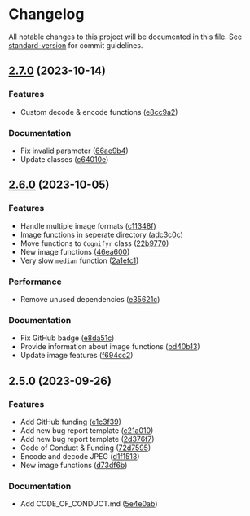 # Changelog

All notable changes to this project will be documented in this file. See [standard-version](https://github.com/conventional-changelog/standard-version) for commit guidelines.

## [2.7.0](https://github.com/cognifyr/cognifyr/compare/v2.6.0...v2.7.0) (2023-10-14)


### Features

* Custom decode & encode functions ([e8cc9a2](https://github.com/cognifyr/cognifyr/commits/e8cc9a2c103befcde18ec09bd45ddaea3b14f1c6))


### Documentation

* Fix invalid parameter ([66ae9b4](https://github.com/cognifyr/cognifyr/commits/66ae9b4f65ee07c0f9ce985de85a95ddc30ba817))
* Update classes ([c64010e](https://github.com/cognifyr/cognifyr/commits/c64010e9c1f3de4a0a679a7fe96880737de80683))

## [2.6.0](https://github.com/cognifyr/cognifyr/compare/v2.5.0...v2.6.0) (2023-10-05)


### Features

* Handle multiple image formats ([c11348f](https://github.com/cognifyr/cognifyr/commits/c11348f6136f388645aef9df26afdc0bbc77b1ad))
* Image functions in seperate directory ([adc3c0c](https://github.com/cognifyr/cognifyr/commits/adc3c0c3ccaa3e359001078015bfac4dc78082c0))
* Move functions to `Cognifyr` class ([22b9770](https://github.com/cognifyr/cognifyr/commits/22b9770741d23a822e251711cd9d8302b720dcf7))
* New image functions ([46ea600](https://github.com/cognifyr/cognifyr/commits/46ea600adf433646be899017471b39452ccbb116))
* Very slow `median` function ([2a1efc1](https://github.com/cognifyr/cognifyr/commits/2a1efc1e7dd1720734e5fae73077ef2b92efe620))


### Performance

* Remove unused dependencies ([e35621c](https://github.com/cognifyr/cognifyr/commits/e35621c7ff2653381dbf815183231961244b886a))


### Documentation

* Fix GitHub badge ([e8da51c](https://github.com/cognifyr/cognifyr/commits/e8da51cd8c54f684d020ea255c0f4447cebfc4f2))
* Provide information about image functions ([bd40b13](https://github.com/cognifyr/cognifyr/commits/bd40b13e31f47165ae1d682766af120e24475f8e))
* Update image features ([f694cc2](https://github.com/cognifyr/cognifyr/commits/f694cc26bd11086539a312b4ed9350951022fa64))

## 2.5.0 (2023-09-26)


### Features

* Add GitHub funding ([e1c3f39](https://github.com/mokkapps/changelog-generator-demo/commits/e1c3f39c6f71ac06d83e226b98b9a8aa314e1a4a))
* Add new bug report template ([c21a010](https://github.com/mokkapps/changelog-generator-demo/commits/c21a01033bab0a19582960afe739bd976a08f2a9))
* Add new bug report template ([2d376f7](https://github.com/mokkapps/changelog-generator-demo/commits/2d376f74e4d0423bf9779ebca6f3d2bac1610089))
* Code of Conduct & Funding ([72d7595](https://github.com/mokkapps/changelog-generator-demo/commits/72d75952b90ae0e8ca15f0a335d01805533dffa0))
* Encode and decode JPEG ([d1f1513](https://github.com/mokkapps/changelog-generator-demo/commits/d1f1513c9c35c67d70f34b3b0bb6e58fb3259f58))
* New image functions ([d73df6b](https://github.com/mokkapps/changelog-generator-demo/commits/d73df6b0a1ea3f1f4a071f9b6aa1d87e14fe1861))


### Documentation

* Add CODE_OF_CONDUCT.md ([5e4e0ab](https://github.com/mokkapps/changelog-generator-demo/commits/5e4e0ab1e7c2c3a0ecbd42f19eaf35ca99754229))
